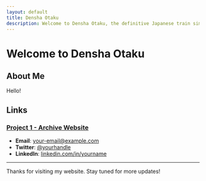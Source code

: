 ```yaml
---
layout: default
title: Densha Otaku
description: Welcome to Densha Otaku, the definitive Japanese train simulator archive and encyclopedia
---
```


# Welcome to Densha Otaku

## About Me

Hello! 


## Links



### [Project 1 - Archive Website](https://example.com/project1)


- **Email**: [your-email@example.com](mailto:your-email@example.com)
- **Twitter**: [@yourhandle](https://twitter.com/yourhandle)
- **LinkedIn**: [linkedin.com/in/yourname](https://linkedin.com/in/yourname)

---

Thanks for visiting my website. Stay tuned for more updates!

